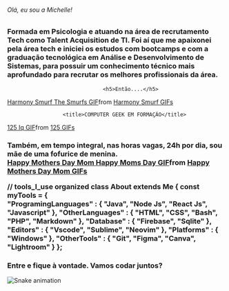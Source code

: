 

<h6> Olá, eu sou a Michelle! </h6>


<h3> Formada em Psicologia e atuando na área de recrutamento Tech como Talent Acquisition de TI.
Foi aí que me apaixonei pela área tech e iniciei os estudos com bootcamps e com a graduação tecnológica em Análise e Desenvolvimento de Sistemas, para possuir um conhecimento técnico mais aprofundado para recrutar os melhores profissionais da área. </h3>




                                   <h5>Então....</h5>

<div class="tenor-gif-embed" data-postid="20217888" data-share-method="host" data-aspect-ratio="1.44796" data-width="100%"><a href="https://tenor.com/view/harmony-smurf-the-smurfs-trumpet-player-musician-blowing-a-horn-gif-20217888">Harmony Smurf The Smurfs GIF</a>from <a href="https://tenor.com/search/harmony+smurf-gifs">Harmony Smurf GIFs</a></div> <script type="text/javascript" async src="https://tenor.com/embed.js"></script>



                      <title>COMPUTER GEEK EM FORMAÇÃO</title>
 <div class="tenor-gif-embed" data-postid="20318580" data-share-method="host" data-aspect-ratio="1.37339" data-width="100%"><a href="https://tenor.com/view/125-iq-gang-gang-nerd-gif-20318580">125 Iq GIF</a>from <a href="https://tenor.com/search/125-gifs">125 GIFs</a></div> <script type="text/javascript" async src="https://tenor.com/embed.js"></script>
 

<h3>Também, em tempo integral, nas horas vagas, 24h por dia, sou mãe de uma fofurice de menina.
<title>Adendo: Se meu dia tivesse mais horas eu colocaria mais coisas. kkkkk</h3></title>

<div class="tenor-gif-embed" data-postid="21496123" data-share-method="host" data-aspect-ratio="1.32231" data-width="100%"><a href="https://tenor.com/view/happy-mothers-day-mom-happy-moms-day-happy-mothers-day-friends-happy-mothers-day-happy-mothers-day-daughter-gif-21496123">Happy Mothers Day Mom Happy Moms Day GIF</a>from <a href="https://tenor.com/search/happy+mothers+day+mom-gifs">Happy Mothers Day Mom GIFs</a></div> <script type="text/javascript" async src="https://tenor.com/embed.js"></script>


// tools_I_use organized
class About extends Me { 
  const myTools = {  
    "ProgramingLanguages" : { "Java", "Node Js", "React Js", "Javascript" },
    "OtherLanguages" : { "HTML", "CSS", "Bash", "PHP", "Markdown" },
    "Database" : { "Firebase", "Sqlite" },
    "Editors" : { "Vscode", "Sublime", "Neovim" },
    "Platforms" : { "Windows" },
    "OtherTools" : { "Git", "Figma", "Canva", "Lightroom" }
  };


<h3> Entre e fique à vontade.
Vamos codar juntos?</h3>


![Snake animation](https://github.com/michelleporto/michelleporto/blob/output/github-contribution-grid-snake.svg)
